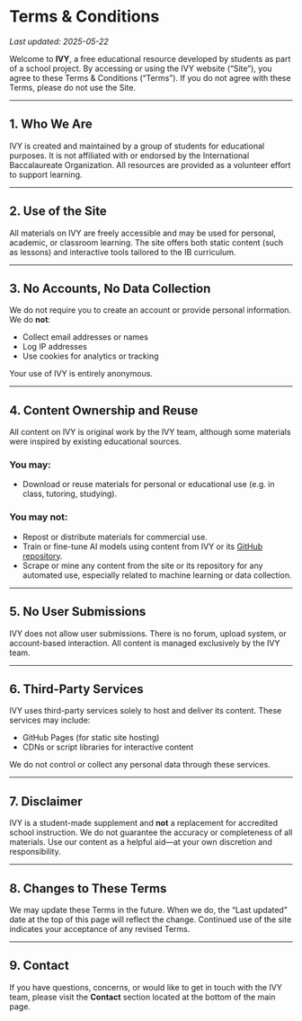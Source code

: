 # Terms & Conditions

_Last updated: 2025-05-22_

Welcome to **IVY**, a free educational resource developed by students as part of a school project. By accessing or using the IVY website (“Site”), you agree to these Terms & Conditions (“Terms”). If you do not agree with these Terms, please do not use the Site.

---

## 1. Who We Are

IVY is created and maintained by a group of students for educational purposes. It is not affiliated with or endorsed by the International Baccalaureate Organization. All resources are provided as a volunteer effort to support learning.

---

## 2. Use of the Site

All materials on IVY are freely accessible and may be used for personal, academic, or classroom learning. The site offers both static content (such as lessons) and interactive tools tailored to the IB curriculum.

---

## 3. No Accounts, No Data Collection

We do not require you to create an account or provide personal information.  
We do **not**:
- Collect email addresses or names
- Log IP addresses
- Use cookies for analytics or tracking

Your use of IVY is entirely anonymous.

---

## 4. Content Ownership and Reuse

All content on IVY is original work by the IVY team, although some materials were inspired by existing educational sources.

### You may:
- Download or reuse materials for personal or educational use (e.g. in class, tutoring, studying).

### You may not:
- Repost or distribute materials for commercial use.
- Train or fine-tune AI models using content from IVY or its [GitHub repository](https://github.com/NagusameCS/IVY).
- Scrape or mine any content from the site or its repository for any automated use, especially related to machine learning or data collection.

---

## 5. No User Submissions

IVY does not allow user submissions. There is no forum, upload system, or account-based interaction. All content is managed exclusively by the IVY team.

---

## 6. Third-Party Services

IVY uses third-party services solely to host and deliver its content. These services may include:
- GitHub Pages (for static site hosting)
- CDNs or script libraries for interactive content

We do not control or collect any personal data through these services.

---

## 7. Disclaimer

IVY is a student-made supplement and **not** a replacement for accredited school instruction. We do not guarantee the accuracy or completeness of all materials. Use our content as a helpful aid—at your own discretion and responsibility.

---

## 8. Changes to These Terms

We may update these Terms in the future. When we do, the “Last updated” date at the top of this page will reflect the change. Continued use of the site indicates your acceptance of any revised Terms.

---

## 9. Contact

If you have questions, concerns, or would like to get in touch with the IVY team, please visit the **Contact** section located at the bottom of the main page.
